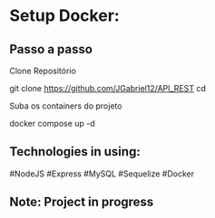 <h1></h1>
<p></p>

<h1>Setup Docker:</h1>
<h2>Passo a passo</h2>

<p>Clone Repositório</p>

git clone https://github.com/JGabriel12/API_REST
cd <my-project-path>


<p>Suba os containers do projeto</p>

docker compose up -d


<h2>Technologies in using: </h2>

#NodeJS
#Express
#MySQL
#Sequelize
#Docker

<h2>Note: Project in progress </h2>
